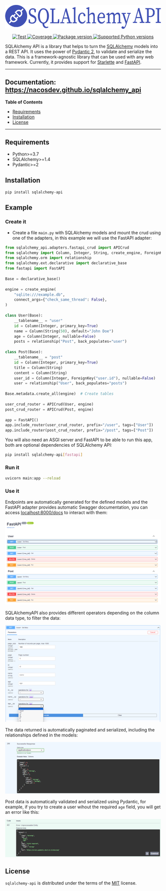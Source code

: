 <p align="center">
  <a><img src="docs/assets/images/sqlalchemy_api.png" alt="SQLalchemyAPI"></a>
</p>

<p align="center">
  <a href="https://github.com/nacosdev/sqlalchemy_api/actions?query=workflow%3ATests+event%3Apush+branch%3Amain" target="_blank">
      <img src="https://github.com/nacosdev/sqlalchemy_api/workflows/Tests/badge.svg?event=push&branch=main" alt="Test">
  </a>
  <a href="https://coverage-badge.samuelcolvin.workers.dev/redirect/nacosdev/sqlalchemy_api" target="_blank">
      <img src="https://coverage-badge.samuelcolvin.workers.dev/nacosdev/sqlalchemy_api.svg" alt="Coverage">
  </a>
  <a href="https://pypi.org/project/sqlalchemy-api" target="_blank">
      <img src="https://img.shields.io/pypi/v/sqlalchemy-api?color=%2334D058&label=pypi%20package" alt="Package version">
  </a>
  <a href="https://pypi.org/project/sqlalchemy-api" target="_blank">
      <img src="https://img.shields.io/pypi/pyversions/fastapi.svg?color=%2334D058" alt="Supported Python versions">
  </a>
</p>

SQLAlchemy API is a library that helps to turn the [SQLAlchemy](https://www.sqlalchemy.org/) models into a REST API. It uses the power of [Pydantic 2](https://docs.pydantic.dev/dev-v2/), to validate and serialize the data. This is a framework-agnostic library that can be used with any web framework. Currently, it provides support for [Starlette](https://www.starlette.io/) and [FastAPI](https://fastapi.tiangolo.com/).

---
**Documentation**: <a href="https://nacosdev.github.io/sqlalchemy_api" target="_blank">https://nacosdev.github.io/sqlalchemy_api</a>
---

**Table of Contents**

- [Requirements](#requirements)
- [Installation](#installation)
- [License](#license)

---

## Requirements

- Python>=3.7
- SQLAlchemy>=1.4
- Pydantic>=2

## Installation

```bash
pip install sqlalchemy-api
```

## Example

### Create it

- Create a file `main.py` with SQLAlchemy models and mount the crud using one of the adapters, in this example we will use the FastAPI adapter:

```python
from sqlalchemy_api.adapters.fastapi_crud import APICrud
from sqlalchemy import Column, Integer, String, create_engine, ForeignKey
from sqlalchemy.orm import relationship
from sqlalchemy.ext.declarative import declarative_base
from fastapi import FastAPI

Base = declarative_base()

engine = create_engine(
    "sqlite:///example.db",
    connect_args={"check_same_thread": False},
)

class User(Base):
    __tablename__ = "user"
    id = Column(Integer, primary_key=True)
    name = Column(String(50), default="John Doe")
    age = Column(Integer, nullable=False)
    posts = relationship("Post", back_populates="user")

class Post(Base):
    __tablename__ = "post"
    id = Column(Integer, primary_key=True)
    title = Column(String)
    content = Column(String)
    user_id = Column(Integer, ForeignKey("user.id"), nullable=False)
    user = relationship("User", back_populates="posts")

Base.metadata.create_all(engine)  # Create tables

user_crud_router = APICrud(User, engine)
post_crud_router = APICrud(Post, engine)

app = FastAPI()
app.include_router(user_crud_router, prefix="/user", tags=["User"])
app.include_router(post_crud_router, prefix="/post", tags=["Post"])
```

You will also need an ASGI server and FastAPI to be able to run this app, both are optional dependencies of SQLAlchemy API:

```bash
pip install sqlalchemy-api[fastapi]
```

### Run it
```bash
uvicorn main:app --reload
```


### Use it
Endpoints are automatically generated for the defined models and the FastAPI adapter provides automatic Swagger documentation, you can access [localhost:8000/docs](localhost:8000/docs) to interact with them:

<p align="center">
  <a><img src="docs/assets/images/swagger-1.png" alt="Swagger"></a>
</p>

SQLAlchemyAPI also provides different operators depending on the column data type, to filter the data:

<p align="center">
  <a><img src="docs/assets/images/swagger-2.png" alt="Swagger2"></a>
</p>

The data returned is automatically paginated and serialized, including the relationships defined in the models:

<p align="center">
  <a><img src="docs/assets/images/swagger-3.png" alt="Swagger3"></a>
</p>

Post data is automatically validated and serialized using Pydantic, for example, if you try to create a user wihout the required `age` field, you will get an error like this:

<p align="center">
  <a><img src="docs/assets/images/swagger-4.png" alt="Swagger4"></a>
</p>

## License

`sqlalchemy-api` is distributed under the terms of the [MIT](https://spdx.org/licenses/MIT.html) license.


